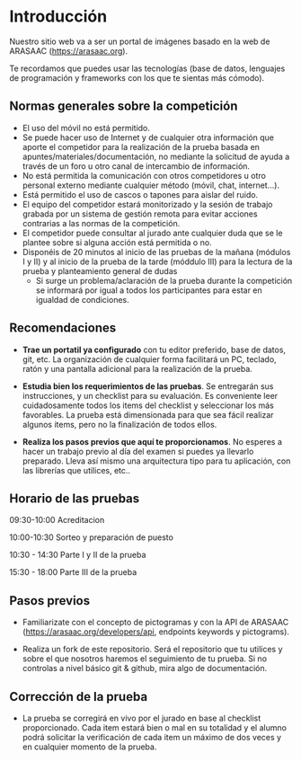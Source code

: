 # Introducción
Nuestro sitio web va a ser un portal de imágenes basado en la web de ARASAAC (https://arasaac.org).

Te recordamos que puedes usar las tecnologías (base de datos, lenguajes de programación y frameworks con los que te sientas más cómodo).

## Normas generales sobre la competición
- El uso del móvil no está permitido.
- Se puede hacer uso de Internet y de cualquier otra información que aporte el competidor para la realización de la prueba basada en apuntes/materiales/documentación, no mediante la solicitud de ayuda a través de un foro u otro canal de intercambio de información.
- No está permitida la comunicación con otros competidores u otro personal externo mediante cualquier método (móvil, chat, internet…). 
- Está permitido el uso de cascos o tapones para aislar del ruido.
- El equipo del competidor estará monitorizado y la sesión de trabajo grabada por un sistema de gestión remota para evitar acciones contrarias a las normas de la competición.
- El competidor puede consultar al jurado ante cualquier duda que se le plantee sobre si alguna acción está permitida o no.
- Disponéis de 20 minutos al inicio de las pruebas de la mañana (módulos I y II) y al inicio de la prueba de la tarde (móddulo III) para la lectura de la prueba y planteamiento general de dudas
  - Si surge un problema/aclaración de la prueba durante la competición se informará por igual a todos los participantes para estar en igualdad de condiciones.

## Recomendaciones
- **Trae un portatil ya configurado** con tu editor preferido, base de datos, git, etc. La organización de cualquier forma facilitará un PC, teclado, ratón y una pantalla adicional para la realización de la prueba.

- **Estudia bien los requerimientos de las pruebas**. Se entregarán sus instrucciones, y un checklist para su evaluación. Es conveniente leer cuidadosamente todos los items del checklist y seleccionar los más favorables. La prueba está dimensionada para que sea fácil realizar algunos items, pero no la finalización de todos ellos. 

- **Realiza los pasos previos que aquí te proporcionamos**. No esperes a hacer un trabajo previo al día del examen si puedes ya llevarlo preparado. Lleva así mismo una arquitectura tipo para tu aplicación, con las librerías que utilices, etc..


## Horario de las pruebas

09:30-10:00 Acreditacion

10:00-10:30 Sorteo y preparación de puesto

10:30 - 14:30 Parte I y II de la prueba

15:30 - 18:00 Parte III de la prueba



## Pasos previos
 - Familiarizate con el concepto de pictogramas y con la API de ARASAAC (https://arasaac.org/developers/api, endpoints keywords y pictograms).
 
 - Realiza un fork de este repositorio. Será el repositorio que tu utilices y sobre el que nosotros haremos el seguimiento de tu prueba. Si no controlas a nivel básico git & github, mira algo de documentación.

## Corrección de la prueba
 - La prueba se corregirá en vivo por el jurado en base al checklist proporcionado. Cada item estará bien o mal en su totalidad y el alumno podrá solicitar la verificación de cada item un máximo de dos veces y en cualquier momento de la prueba.
 
